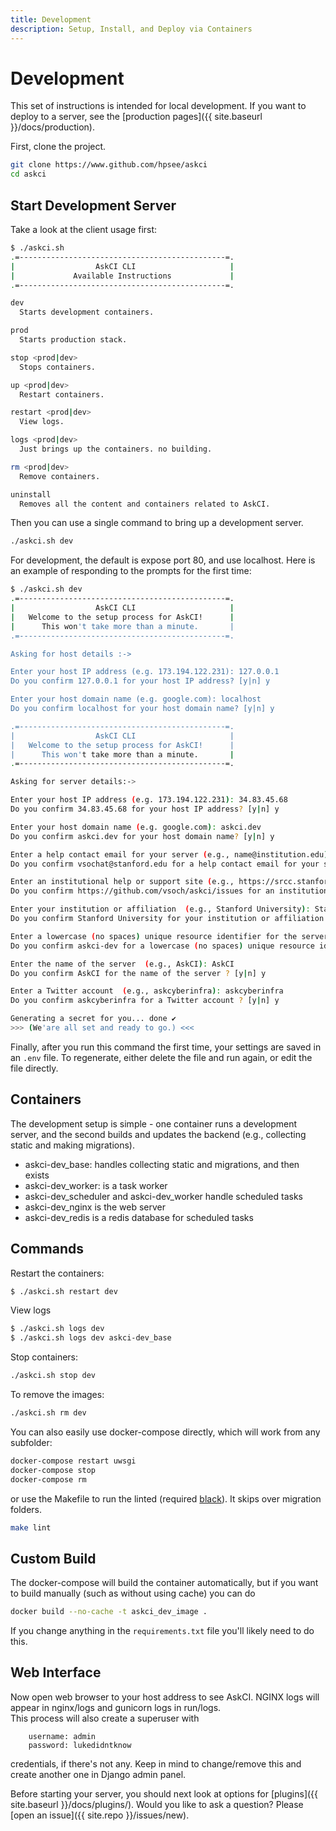 ```yaml
---
title: Development
description: Setup, Install, and Deploy via Containers
---
```


# Development

This set of instructions is intended for local development. If you want to deploy to
a server, see the [production pages]({{ site.baseurl }}/docs/production).

First, clone the project.

```bash
git clone https://www.github.com/hpsee/askci
cd askci
```

## Start Development Server

Take a look at the client usage first:

```bash
$ ./askci.sh 
.=----------------------------------------------=.
|                  AskCI CLI                     |
|             Available Instructions             |
.=----------------------------------------------=.

dev
  Starts development containers.

prod
  Starts production stack.

stop <prod|dev>
  Stops containers.

up <prod|dev>
  Restart containers.

restart <prod|dev>
  View logs.

logs <prod|dev>
  Just brings up the containers. no building.

rm <prod|dev>
  Remove containers.

uninstall
  Removes all the content and containers related to AskCI.
```

Then you can use a single command to bring up a development server.

```bash
./askci.sh dev
```

For development, the default is expose port 80, and use localhost. Here is an example of
responding to the prompts for the first time:

```bash
$ ./askci.sh dev
.=----------------------------------------------=.
|                  AskCI CLI                     |
|   Welcome to the setup process for AskCI!      |
|      This won't take more than a minute.       |
.=----------------------------------------------=.

Asking for host details :->

Enter your host IP address (e.g. 173.194.122.231): 127.0.0.1
Do you confirm 127.0.0.1 for your host IP address? [y|n] y

Enter your host domain name (e.g. google.com): localhost
Do you confirm localhost for your host domain name? [y|n] y

.=----------------------------------------------=.
|                  AskCI CLI                     |
|   Welcome to the setup process for AskCI!      |
|      This won't take more than a minute.       |
.=----------------------------------------------=.

Asking for server details:->

Enter your host IP address (e.g. 173.194.122.231): 34.83.45.68
Do you confirm 34.83.45.68 for your host IP address? [y|n] y

Enter your host domain name (e.g. google.com): askci.dev
Do you confirm askci.dev for your host domain name? [y|n] y

Enter a help contact email for your server (e.g., name@institution.edu): vsochat@stanford.edu
Do you confirm vsochat@stanford.edu for a help contact email for your server? [y|n] y

Enter an institutional help or support site (e.g., https://srcc.stanford.edu): https://github.com/vsoch/askci/issues
Do you confirm https://github.com/vsoch/askci/issues for an institutional help or support site? [y|n] y

Enter your institution or affiliation  (e.g., Stanford University): Stanford University
Do you confirm Stanford University for your institution or affiliation ? [y|n] y

Enter a lowercase (no spaces) unique resource identifier for the server  (e.g., askci-server): askci-server
Do you confirm askci-dev for a lowercase (no spaces) unique resource identifier for the server ? [y|n] y  

Enter the name of the server  (e.g., AskCI): AskCI
Do you confirm AskCI for the name of the server ? [y|n] y

Enter a Twitter account  (e.g., askcyberinfra): askcyberinfra
Do you confirm askcyberinfra for a Twitter account ? [y|n] y

Generating a secret for you... done ✔ 
>>> (We'are all set and ready to go.) <<<
```

Finally, after you run this command the first time, your settings
are saved in an `.env` file. To regenerate, either delete the file and 
run again, or edit the file directly.

## Containers

The development setup is simple - one container runs a development server,
and the second builds and updates the backend (e.g., collecting static and
making migrations).

 - askci-dev_base: handles collecting static and migrations, and then exists
 - askci-dev_worker: is a task worker
 - askci-dev_scheduler and askci-dev_worker handle scheduled tasks
 - askci-dev_nginx is the web server
 - askci-dev_redis is a redis database for scheduled tasks

## Commands

Restart the containers:

```bash
$ ./askci.sh restart dev
```

View logs

```bash
$ ./askci.sh logs dev
$ ./askci.sh logs dev askci-dev_base
```

Stop containers:

```bash
./askci.sh stop dev
```

To remove the images:

```bash
./askci.sh rm dev
```

You can also easily use docker-compose directly, which will work from any subfolder:

```bash
docker-compose restart uwsgi
docker-compose stop
docker-compose rm
```

or use the Makefile to run the linted (required [black](https://black.readthedocs.io/en/stable/)). It skips over migration
folders.

```bash
make lint
```

## Custom Build

The docker-compose will build the container automatically,
but if you want to build manually (such as without using cache) you can
do
```bash
docker build --no-cache -t askci_dev_image .
```

If you change anything in the `requirements.txt` file you'll likely need to do this.

## Web Interface

Now open web browser to your host address to see AskCI. NGINX logs will appear in nginx/logs and gunicorn logs in run/logs.<br>
This process will also create a superuser with
```
    username: admin
    password: lukedidntknow
```
credentials, if there's not any. Keep in mind to change/remove this and create another one in Django admin panel.

Before starting your server, you should next look at options for [plugins]({{ site.baseurl }}/docs/plugins/).
Would you like to ask a question? Please [open an issue]({{ site.repo }}/issues/new).
